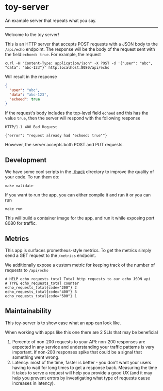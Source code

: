 # toy-server

An example server that repeats what you say.

---

Welcome to the toy server!

This is an HTTP server that accepts POST requests with a JSON body to the
`/api/echo` endpoint.
The response will be the body of the request sent with the field `echoed:
true`.
For example, the request
```
curl -H "Content-Type: application/json" -X POST -d '{"user": "abc", "data": "abc-123"}' http:localhost:8080/api/echo
```

Will result in the response
```json
{
  "user": "abc",
  "data": "abc-123",
  "echoed": true
}
```

If the request's body includes the top-level field `echoed` and this
has the value `true`, then the server will respond with the following response
```
HTTP/1.1 400 Bad Request

{"error": "request already had 'echoed: true'"}
```

However, the server accepts both POST and PUT requests.


## Development

We have some cool scripts in the [./hack](./hack) directory to improve the
quality of your code.
To run them do:
```
make validate
```

If you want to run the app, you can either compile it and run it or you can run
```
make run
```
This will build a container image for the app, and run it while exposing port
8080 for traffic.

## Metrics

This app is surfaces prometheus-style metrics.
To get the metrics simply send a GET request to the `/metrics` endpoint.

We additionally expose a custom metric for keeping track of the number of
requests to `/api/echo`
```
# HELP echo_requests_total Total http requests to our echo JSON api
# TYPE echo_requests_total counter
echo_requests_total{code="200"} 2
echo_requests_total{code="400"} 3
echo_requests_total{code="500"} 1
```

## Maintainability

This toy-server is to show case what an app can look like.

When working with apps like this one there are 2 SLIs that may be beneficial

1. Percente of non-200 requests to your API: non-200 responses are expected in
   any service and understanding your traffic patterns is very important. If
   non-200 responses spike that could be a signal that something went wrong.
2. Latency: most of the time, faster is better - you don't want your users
   having to wait for long times to get a response back. Measuring the time it
   takes to serve a request will help you provide a good UX (and it may help
   you prevent errors by investigating what type of requests cause increases in
   latency).
